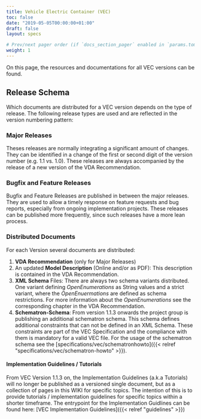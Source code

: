 ```yaml
---
title: Vehicle Electric Container (VEC)
toc: false
date: "2019-05-05T00:00:00+01:00"
draft: false
layout: specs

# Prev/next pager order (if `docs_section_pager` enabled in `params.toml`)
weight: 1
---
```

On this page, the resources and documentations for all VEC versions can be found. 

## Release Schema
Which documents are distributed for a VEC version depends on the type of release. The following release types are used and are reflected in the version numbering pattern:

### Major Releases 
Theses releases are normally integrating a significant amount of changes. They can be identified in a change of the first or second digit of the version number (e.g. 1.1 vs. 1.0). These releases are always accompanied by the release of a new version of the VDA Recommendation.  

### Bugfix and Feature Releases 
Bugfix and Feature Releases are published in between the major releases. They are used to allow a timely 
response on feature requests and bug reports, especially from ongoing implementation projects. These releases
can be published more frequently, since such releases have a more lean process.

### Distributed Documents 
For each Version several documents are distributed:

  1. **VDA Recommendation** (only for Major Releases)
  2. An updated **Model Description** (Online and/or as PDF): This description is contained in the VDA Recommendation.
  3. **XML Schema** Files: There are always two schema variants distributed. One variant defining *OpenEnumerations* as String values and a strict variant, where the *OpenEnuermations* are defined as schema restrictions. For more information about the *OpenEnumerations* see the corresponding chapter in the VDA Recommendation.
  4. **Schematron-Schema**: From version 1.1.3 onwards the project group is publishing an additional schematron schema. This schema defines additional constraints that can not be defined in an XML Schema. These constraints are part of the VEC Specification and the compliance with them is mandatory for a valid VEC file. For the usage of the schematron schema see the [specifications/vec/schematronhowto]({{< relref "specifications/vec/schematron-howto" >}}).

#### Implementation Guidelines / Tutorials 
From VEC Version 1.1.3 on, the Implementation Guidelines (a.k.a Tutorials) will no longer be published as a versioned single document, but as a collection of pages in this WIKI for specific topics. The intention of this is to provide tutorials / implementation guidelines for specific topics within a shorter timeframe. The entrypoint for the Implementation Guidlines can be found here: [VEC Implementation Guidelines]({{< relref "guidelines" >}})

